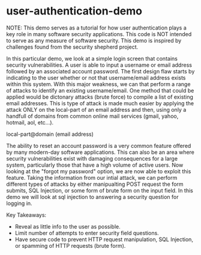 # user-authentication-demo

NOTE: This demo serves as a tutorial for how user authentication plays a key role in 
many software security applications. This code is NOT intended to serve as any measure 
of software security. This demo is inspired by challenges found from the security 
shepherd project.

In this particular demo, we look at a simple login screen that contains security 
vulnerabilities. A user is able to input a username or email address followed by 
an associated account password. The first design flaw starts by indicating to the 
user whether or not that username/email address exists within this system. With 
this major weakness, we can that perform a range of attacks to identify an existing 
username/email. One method that could be applied would be dictonary attacks (brute force) 
to compile a list of existing email addresses. This is type of attack is made much 
easier by applying the attack ONLY on the local-part of an email address and then, 
using only a handfull of domains from common online mail services (gmail, yahoo, 
hotmail, aol, etc...).

local-part@domain	(email address)

The ability to reset an account password is a very common feature offered by many 
modern-day software applications. This can also be an area where security vulnerabilities 
exist with damaging consequences for a large system, particularly those that have a 
high volume of active users. Now looking at the "forgot my password" option, we are now able 
to exploit this feature. Taking the information from our intial attack, we can perform 
different types of attacks by either manipualting POST request the form submits, SQL Injection, 
or some form of brute form on the input field. In this demo we will look at sql injection to
answering a security question for logging in.

Key Takeaways:

* Reveal as little info to the user as possible.
* Limit number of attempts to enter security field questions.
* Have secure code to prevent HTTP request manipulation, SQL Injection,
or spamming of HTTP requests (brute form).